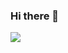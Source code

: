 ### Hi there 👋

<a href="https://wjh2144.tistory.com/" target="_blank"><img src="https://img.shields.io/badge/Blog-31A8FF?style=#DB3552&logo=#DB3552&logoColor=White"/></a>
